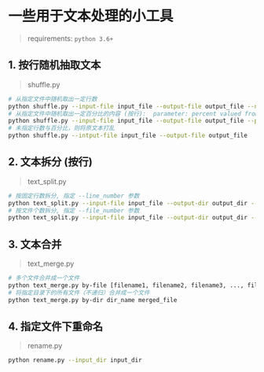 # 一些用于文本处理的小工具

> requirements: `python 3.6+`

## 1. 按行随机抽取文本

> shuffle.py

```bash
# 从指定文件中随机取出一定行数
python shuffle.py --input-file input_file --output-file output_file --number line_number
# 从指定文件中随机取出一定百分比的内容 (按行):  parameter: percent valued from 0 to 1
python shuffle.py --input-file input_file --output-file output_file --percent percent
# 未指定行数与百分比，则将原文本打乱
python shuffle.py --intput-file input_file --output-file output_file
```

## 2. 文本拆分 (按行)

> text_split.py

```bash
# 按固定行数拆分, 指定 --line_number 参数
python text_split.py --input-file input_file --output-dir output_dir --by-line-number line_number
# 按文件个数拆分, 指定 --file_number 参数
python text_split.py --input-file input_file --output-dir output_dir --by-file-number file_number
```

## 3. 文本合并

> text_merge.py

```bash
# 多个文件合并成一个文件
python text_merge.py by-file [filename1, filename2, filename3, ..., filenameN] merged_file
# 将指定目录下的所有文件（不递归）合并成一个文件
python text_merge.py by-dir dir_name merged_file
```

## 4. 指定文件下重命名

> rename.py

```bash
python rename.py --input_dir input_dir
```